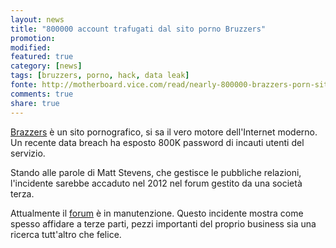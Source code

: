 ```yaml
---
layout: news
title: "800000 account trafugati dal sito porno Bruzzers"
promotion: 
modified: 
featured: true
category: [news]
tags: [bruzzers, porno, hack, data leak]
fonte: http://motherboard.vice.com/read/nearly-800000-brazzers-porn-site-accounts-exposed-in-forum-hack
comments: true
share: true
---
```


[Brazzers](http://www.brazzers.com/) è un sito pornografico, si sa il vero
motore dell'Internet moderno. Un recente data breach ha esposto 800K password
di incauti utenti del servizio.

Stando alle parole di Matt Stevens, che gestisce le pubbliche relazioni,
l'incidente sarebbe accaduto nel 2012 nel forum gestito da una società terza.

Attualmente il [forum](http://www.brazzersforum.com/) è in manutenzione. Questo
incidente mostra come spesso affidare a terze parti, pezzi importanti del
proprio business sia una ricerca tutt'altro che felice.

